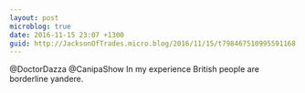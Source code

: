 ```yaml
---
layout: post
microblog: true
date: 2016-11-15 23:07 +1300
guid: http://JacksonOfTrades.micro.blog/2016/11/15/t798467510995591168.html
---
```

@DoctorDazza @CanipaShow In my experience British people are borderline yandere.
